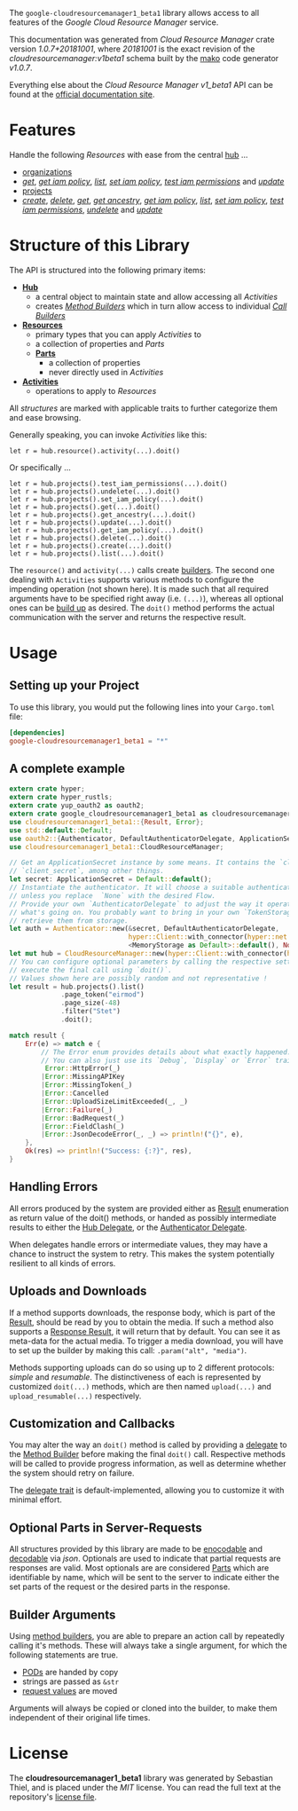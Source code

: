 <!---
DO NOT EDIT !
This file was generated automatically from 'src/mako/api/README.md.mako'
DO NOT EDIT !
-->
The `google-cloudresourcemanager1_beta1` library allows access to all features of the *Google Cloud Resource Manager* service.

This documentation was generated from *Cloud Resource Manager* crate version *1.0.7+20181001*, where *20181001* is the exact revision of the *cloudresourcemanager:v1beta1* schema built by the [mako](http://www.makotemplates.org/) code generator *v1.0.7*.

Everything else about the *Cloud Resource Manager* *v1_beta1* API can be found at the
[official documentation site](https://cloud.google.com/resource-manager).
# Features

Handle the following *Resources* with ease from the central [hub](https://docs.rs/google-cloudresourcemanager1_beta1/1.0.7+20181001/google_cloudresourcemanager1_beta1/struct.CloudResourceManager.html) ... 

* [organizations](https://docs.rs/google-cloudresourcemanager1_beta1/1.0.7+20181001/google_cloudresourcemanager1_beta1/struct.Organization.html)
 * [*get*](https://docs.rs/google-cloudresourcemanager1_beta1/1.0.7+20181001/google_cloudresourcemanager1_beta1/struct.OrganizationGetCall.html), [*get iam policy*](https://docs.rs/google-cloudresourcemanager1_beta1/1.0.7+20181001/google_cloudresourcemanager1_beta1/struct.OrganizationGetIamPolicyCall.html), [*list*](https://docs.rs/google-cloudresourcemanager1_beta1/1.0.7+20181001/google_cloudresourcemanager1_beta1/struct.OrganizationListCall.html), [*set iam policy*](https://docs.rs/google-cloudresourcemanager1_beta1/1.0.7+20181001/google_cloudresourcemanager1_beta1/struct.OrganizationSetIamPolicyCall.html), [*test iam permissions*](https://docs.rs/google-cloudresourcemanager1_beta1/1.0.7+20181001/google_cloudresourcemanager1_beta1/struct.OrganizationTestIamPermissionCall.html) and [*update*](https://docs.rs/google-cloudresourcemanager1_beta1/1.0.7+20181001/google_cloudresourcemanager1_beta1/struct.OrganizationUpdateCall.html)
* [projects](https://docs.rs/google-cloudresourcemanager1_beta1/1.0.7+20181001/google_cloudresourcemanager1_beta1/struct.Project.html)
 * [*create*](https://docs.rs/google-cloudresourcemanager1_beta1/1.0.7+20181001/google_cloudresourcemanager1_beta1/struct.ProjectCreateCall.html), [*delete*](https://docs.rs/google-cloudresourcemanager1_beta1/1.0.7+20181001/google_cloudresourcemanager1_beta1/struct.ProjectDeleteCall.html), [*get*](https://docs.rs/google-cloudresourcemanager1_beta1/1.0.7+20181001/google_cloudresourcemanager1_beta1/struct.ProjectGetCall.html), [*get ancestry*](https://docs.rs/google-cloudresourcemanager1_beta1/1.0.7+20181001/google_cloudresourcemanager1_beta1/struct.ProjectGetAncestryCall.html), [*get iam policy*](https://docs.rs/google-cloudresourcemanager1_beta1/1.0.7+20181001/google_cloudresourcemanager1_beta1/struct.ProjectGetIamPolicyCall.html), [*list*](https://docs.rs/google-cloudresourcemanager1_beta1/1.0.7+20181001/google_cloudresourcemanager1_beta1/struct.ProjectListCall.html), [*set iam policy*](https://docs.rs/google-cloudresourcemanager1_beta1/1.0.7+20181001/google_cloudresourcemanager1_beta1/struct.ProjectSetIamPolicyCall.html), [*test iam permissions*](https://docs.rs/google-cloudresourcemanager1_beta1/1.0.7+20181001/google_cloudresourcemanager1_beta1/struct.ProjectTestIamPermissionCall.html), [*undelete*](https://docs.rs/google-cloudresourcemanager1_beta1/1.0.7+20181001/google_cloudresourcemanager1_beta1/struct.ProjectUndeleteCall.html) and [*update*](https://docs.rs/google-cloudresourcemanager1_beta1/1.0.7+20181001/google_cloudresourcemanager1_beta1/struct.ProjectUpdateCall.html)




# Structure of this Library

The API is structured into the following primary items:

* **[Hub](https://docs.rs/google-cloudresourcemanager1_beta1/1.0.7+20181001/google_cloudresourcemanager1_beta1/struct.CloudResourceManager.html)**
    * a central object to maintain state and allow accessing all *Activities*
    * creates [*Method Builders*](https://docs.rs/google-cloudresourcemanager1_beta1/1.0.7+20181001/google_cloudresourcemanager1_beta1/trait.MethodsBuilder.html) which in turn
      allow access to individual [*Call Builders*](https://docs.rs/google-cloudresourcemanager1_beta1/1.0.7+20181001/google_cloudresourcemanager1_beta1/trait.CallBuilder.html)
* **[Resources](https://docs.rs/google-cloudresourcemanager1_beta1/1.0.7+20181001/google_cloudresourcemanager1_beta1/trait.Resource.html)**
    * primary types that you can apply *Activities* to
    * a collection of properties and *Parts*
    * **[Parts](https://docs.rs/google-cloudresourcemanager1_beta1/1.0.7+20181001/google_cloudresourcemanager1_beta1/trait.Part.html)**
        * a collection of properties
        * never directly used in *Activities*
* **[Activities](https://docs.rs/google-cloudresourcemanager1_beta1/1.0.7+20181001/google_cloudresourcemanager1_beta1/trait.CallBuilder.html)**
    * operations to apply to *Resources*

All *structures* are marked with applicable traits to further categorize them and ease browsing.

Generally speaking, you can invoke *Activities* like this:

```Rust,ignore
let r = hub.resource().activity(...).doit()
```

Or specifically ...

```ignore
let r = hub.projects().test_iam_permissions(...).doit()
let r = hub.projects().undelete(...).doit()
let r = hub.projects().set_iam_policy(...).doit()
let r = hub.projects().get(...).doit()
let r = hub.projects().get_ancestry(...).doit()
let r = hub.projects().update(...).doit()
let r = hub.projects().get_iam_policy(...).doit()
let r = hub.projects().delete(...).doit()
let r = hub.projects().create(...).doit()
let r = hub.projects().list(...).doit()
```

The `resource()` and `activity(...)` calls create [builders][builder-pattern]. The second one dealing with `Activities` 
supports various methods to configure the impending operation (not shown here). It is made such that all required arguments have to be 
specified right away (i.e. `(...)`), whereas all optional ones can be [build up][builder-pattern] as desired.
The `doit()` method performs the actual communication with the server and returns the respective result.

# Usage

## Setting up your Project

To use this library, you would put the following lines into your `Cargo.toml` file:

```toml
[dependencies]
google-cloudresourcemanager1_beta1 = "*"
```

## A complete example

```Rust
extern crate hyper;
extern crate hyper_rustls;
extern crate yup_oauth2 as oauth2;
extern crate google_cloudresourcemanager1_beta1 as cloudresourcemanager1_beta1;
use cloudresourcemanager1_beta1::{Result, Error};
use std::default::Default;
use oauth2::{Authenticator, DefaultAuthenticatorDelegate, ApplicationSecret, MemoryStorage};
use cloudresourcemanager1_beta1::CloudResourceManager;

// Get an ApplicationSecret instance by some means. It contains the `client_id` and 
// `client_secret`, among other things.
let secret: ApplicationSecret = Default::default();
// Instantiate the authenticator. It will choose a suitable authentication flow for you, 
// unless you replace  `None` with the desired Flow.
// Provide your own `AuthenticatorDelegate` to adjust the way it operates and get feedback about 
// what's going on. You probably want to bring in your own `TokenStorage` to persist tokens and
// retrieve them from storage.
let auth = Authenticator::new(&secret, DefaultAuthenticatorDelegate,
                              hyper::Client::with_connector(hyper::net::HttpsConnector::new(hyper_rustls::TlsClient::new())),
                              <MemoryStorage as Default>::default(), None);
let mut hub = CloudResourceManager::new(hyper::Client::with_connector(hyper::net::HttpsConnector::new(hyper_rustls::TlsClient::new())), auth);
// You can configure optional parameters by calling the respective setters at will, and
// execute the final call using `doit()`.
// Values shown here are possibly random and not representative !
let result = hub.projects().list()
             .page_token("eirmod")
             .page_size(-48)
             .filter("Stet")
             .doit();

match result {
    Err(e) => match e {
        // The Error enum provides details about what exactly happened.
        // You can also just use its `Debug`, `Display` or `Error` traits
         Error::HttpError(_)
        |Error::MissingAPIKey
        |Error::MissingToken(_)
        |Error::Cancelled
        |Error::UploadSizeLimitExceeded(_, _)
        |Error::Failure(_)
        |Error::BadRequest(_)
        |Error::FieldClash(_)
        |Error::JsonDecodeError(_, _) => println!("{}", e),
    },
    Ok(res) => println!("Success: {:?}", res),
}

```
## Handling Errors

All errors produced by the system are provided either as [Result](https://docs.rs/google-cloudresourcemanager1_beta1/1.0.7+20181001/google_cloudresourcemanager1_beta1/enum.Result.html) enumeration as return value of 
the doit() methods, or handed as possibly intermediate results to either the 
[Hub Delegate](https://docs.rs/google-cloudresourcemanager1_beta1/1.0.7+20181001/google_cloudresourcemanager1_beta1/trait.Delegate.html), or the [Authenticator Delegate](https://docs.rs/yup-oauth2/*/yup_oauth2/trait.AuthenticatorDelegate.html).

When delegates handle errors or intermediate values, they may have a chance to instruct the system to retry. This 
makes the system potentially resilient to all kinds of errors.

## Uploads and Downloads
If a method supports downloads, the response body, which is part of the [Result](https://docs.rs/google-cloudresourcemanager1_beta1/1.0.7+20181001/google_cloudresourcemanager1_beta1/enum.Result.html), should be
read by you to obtain the media.
If such a method also supports a [Response Result](https://docs.rs/google-cloudresourcemanager1_beta1/1.0.7+20181001/google_cloudresourcemanager1_beta1/trait.ResponseResult.html), it will return that by default.
You can see it as meta-data for the actual media. To trigger a media download, you will have to set up the builder by making
this call: `.param("alt", "media")`.

Methods supporting uploads can do so using up to 2 different protocols: 
*simple* and *resumable*. The distinctiveness of each is represented by customized 
`doit(...)` methods, which are then named `upload(...)` and `upload_resumable(...)` respectively.

## Customization and Callbacks

You may alter the way an `doit()` method is called by providing a [delegate](https://docs.rs/google-cloudresourcemanager1_beta1/1.0.7+20181001/google_cloudresourcemanager1_beta1/trait.Delegate.html) to the 
[Method Builder](https://docs.rs/google-cloudresourcemanager1_beta1/1.0.7+20181001/google_cloudresourcemanager1_beta1/trait.CallBuilder.html) before making the final `doit()` call. 
Respective methods will be called to provide progress information, as well as determine whether the system should 
retry on failure.

The [delegate trait](https://docs.rs/google-cloudresourcemanager1_beta1/1.0.7+20181001/google_cloudresourcemanager1_beta1/trait.Delegate.html) is default-implemented, allowing you to customize it with minimal effort.

## Optional Parts in Server-Requests

All structures provided by this library are made to be [enocodable](https://docs.rs/google-cloudresourcemanager1_beta1/1.0.7+20181001/google_cloudresourcemanager1_beta1/trait.RequestValue.html) and 
[decodable](https://docs.rs/google-cloudresourcemanager1_beta1/1.0.7+20181001/google_cloudresourcemanager1_beta1/trait.ResponseResult.html) via *json*. Optionals are used to indicate that partial requests are responses 
are valid.
Most optionals are are considered [Parts](https://docs.rs/google-cloudresourcemanager1_beta1/1.0.7+20181001/google_cloudresourcemanager1_beta1/trait.Part.html) which are identifiable by name, which will be sent to 
the server to indicate either the set parts of the request or the desired parts in the response.

## Builder Arguments

Using [method builders](https://docs.rs/google-cloudresourcemanager1_beta1/1.0.7+20181001/google_cloudresourcemanager1_beta1/trait.CallBuilder.html), you are able to prepare an action call by repeatedly calling it's methods.
These will always take a single argument, for which the following statements are true.

* [PODs][wiki-pod] are handed by copy
* strings are passed as `&str`
* [request values](https://docs.rs/google-cloudresourcemanager1_beta1/1.0.7+20181001/google_cloudresourcemanager1_beta1/trait.RequestValue.html) are moved

Arguments will always be copied or cloned into the builder, to make them independent of their original life times.

[wiki-pod]: http://en.wikipedia.org/wiki/Plain_old_data_structure
[builder-pattern]: http://en.wikipedia.org/wiki/Builder_pattern
[google-go-api]: https://github.com/google/google-api-go-client

# License
The **cloudresourcemanager1_beta1** library was generated by Sebastian Thiel, and is placed 
under the *MIT* license.
You can read the full text at the repository's [license file][repo-license].

[repo-license]: https://github.com/Byron/google-apis-rsblob/master/LICENSE.md
